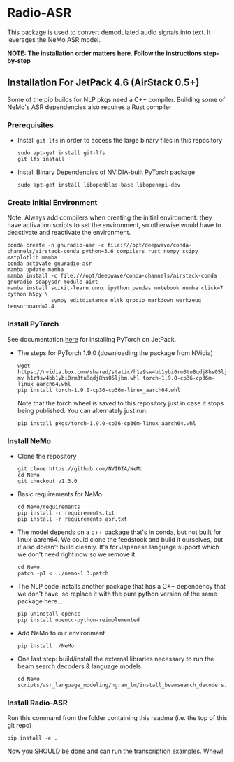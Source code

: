 # Radio-ASR
This package is used to convert demodulated audio signals into text. It leverages the
NeMo ASR model.

**NOTE: The installation order matters here. Follow the instructions step-by-step**

## Installation For JetPack 4.6 (AirStack 0.5+)
Some of the pip builds for NLP pkgs need a C++ compiler. Building some of NeMo's ASR
dependencies also requires a Rust compiler


### Prerequisites

* Install `git-lfs` in order to access the large binary files in this repository

  ```
  sudo apt-get install git-lfs
  git lfs install
  ```

* Install Binary Dependencies of NVIDIA-built PyTorch package
  ```
  sudo apt-get install libopenblas-base libopenmpi-dev
  ```

### Create Initial Environment
Note: Always add compilers when creating the initial environment: they have activation
scripts to set the environment, so otherwise would have to deactivate and reactivate the
environment.

```
conda create -n gnuradio-asr -c file:///opt/deepwave/conda-channels/airstack-conda python=3.6 compilers rust numpy scipy matplotlib mamba
conda activate gnuradio-asr
mamba update mamba
mamba install -c file:///opt/deepwave/conda-channels/airstack-conda gnuradio soapysdr-module-airt
mamba install scikit-learn onnx ipython pandas notebook numba click=7 cython h5py \
              sympy editdistance nltk grpcio markdown werkzeug tensorboard=2.4
```

### Install PyTorch
See documentation [here](https://forums.developer.nvidia.com/t/pytorch-for-jetson-version-1-9-0-now-available/72048)
for installing PyTorch on JetPack.

* The steps for PyTorch 1.9.0 (downloading the package from NVidia)
  ```
  wget https://nvidia.box.com/shared/static/h1z9sw4bb1ybi0rm3tu8qdj8hs05ljbm.whl
  mv h1z9sw4bb1ybi0rm3tu8qdj8hs05ljbm.whl torch-1.9.0-cp36-cp36m-linux_aarch64.whl
  pip install torch-1.9.0-cp36-cp36m-linux_aarch64.whl
  ```

  Note that the torch wheel is saved to this repository just in case it stops being published.
  You can alternately just run:

  ```
  pip install pkgs/torch-1.9.0-cp36-cp36m-linux_aarch64.whl
  ```

### Install NeMo
* Clone the repository
  ```
  git clone https://github.com/NVIDIA/NeMo
  cd NeMo
  git checkout v1.3.0
  ```

* Basic requirements for NeMo
  ```
  cd NeMo/requirements
  pip install -r requirements.txt
  pip install -r requirements_asr.txt
  ```

* The model depends on a c++ package that's in conda, but not built for linux-aarch64. We
  could clone the feedstock and build it ourselves, but it also doesn't build cleanly.
  It's for Japanese language support which we don't need right now so we remove it.
  ```
  cd NeMo
  patch -p1 < ../nemo-1.3.patch
  ```

* The NLP code installs another package that has a C++ dependency that we don't have, so
  replace it with the pure python version of the same package here...
  ```
  pip uninstall opencc
  pip install opencc-python-reimplemented
  ```

* Add NeMo to our environment
  ```
  pip install ./NeMo
  ```

* One last step: build/install the external libraries necessary to run the beam search
  decoders & language models.
  ```
  cd NeMo
  scripts/asr_language_modeling/ngram_lm/install_beamsearch_decoders.sh
  ```

### Install Radio-ASR

Run this command from the folder containing this readme (i.e. the top of this git repo)
```
pip install -e .
```

Now you SHOULD be done and can run the transcription examples. Whew!
